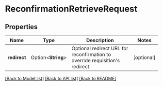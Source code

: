 # ReconfirmationRetrieveRequest

## Properties

| Name         | Type               | Description                                                                  | Notes      |
| ------------ | ------------------ | ---------------------------------------------------------------------------- | ---------- |
| **redirect** | Option<**String**> | Optional redirect URL for reconfirmation to override requisition's redirect. | [optional] |

[[Back to Model list]](../README.md#documentation-for-models) [[Back to API list]](../README.md#documentation-for-api-endpoints) [[Back to README]](../README.md)
